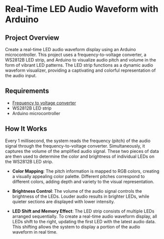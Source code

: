 # Real-Time LED Audio Waveform with Arduino

## Project Overview
Create a real-time LED audio waveform display using an Arduino microcontroller. This project uses a frequency-to-voltage converter, a WS2812B LED strip, and Arduino to visualize audio pitch and volume in the form of vibrant LED patterns. The LED strip functions as a dynamic audio waveform visualizer, providing a captivating and colorful representation of the audio input.

## Requirements
- [Frequency to voltage converter](http://mathscinotes.com/2014/03/a-simple-frequency-to-voltage-converter/)
- WS2812B LED strip
- Arduino microcontroller

## How It Works
Every 1 millisecond, the system reads the frequency (pitch) of the audio signal through the frequency-to-voltage converter. Simultaneously, it captures the volume of the amplified audio signal. These two pieces of data are then used to determine the color and brightness of individual LEDs on the WS2812B LED strip.

- **Color Mapping**: The pitch information is mapped to RGB colors, creating a visually appealing color palette. Different pitches correspond to different colors, adding depth and variety to the visual representation.

- **Brightness Control**: The volume of the audio signal controls the brightness of the LEDs. Louder audio results in brighter LEDs, while quieter sections are displayed with lower intensity.

- **LED Shift and Memory Effect**: The LED strip consists of multiple LEDs arranged sequentially. To create a real-time audio waveform display, all LEDs shift to the right, updating the first LED with the latest audio data. This shifting allows the system to display a portion of the audio waveform in real time.
